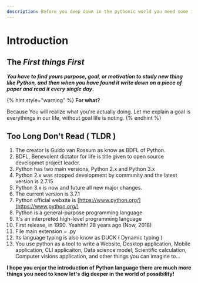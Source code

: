 ```yaml
---
description: Before you deep down in the pythonic world you need some intro pages.
---
```


# Introduction

## The _**First things First**_

_**You have to find yours purpose, goal, or motivation to study new thing like Python, and then when you have found it write down on a piece of paper and read it every single day**_**.**

{% hint style="warning" %}
**For what?**

Because You will realize what you're actually doing. Let me explain a goal is everythings in our life, without goal life is noting.
{% endhint %}

## **Too Long Don't Read \( TLDR \)**

1. The creator is Guido van Rossum as know as BDFL of Python.
2. BDFL, Benevolent dictator for life is title given to open source developmet project leader.
3. Python has two main versions, Python 2.x and Python 3.x
4. Python 2.x was stopped development by community and the latest version is 2.7.15
5. Python 3.x is now and future all new major changes.
6. The current version is 3.7.1
7. Python official website is [https://www.python.org/](https://www.python.org/)
8. Python is a general-purpose programming language
9. It's an interpreted high-level programming language
10. First release, in 1990. Yeahhh! 28 years ago \(Now, 2018\)
11. File main extension = .py
12. Its language typing is also know as DUCK \( Dynamic typing \)
13. You use python as a tool to write a  Website, Desktop application, Mobile application, CLI applicaiton, Data science model, Scientific calculation, Computer visions application, and other things you can imagine to...

**I hope you enjor the introduction of Python language there are much more things you need to know let's dig deeper in the world of possibility!**  


